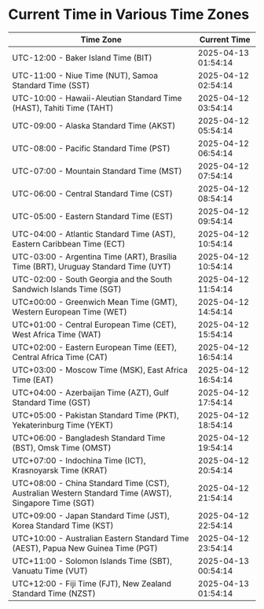 # Current Time in Various Time Zones

| Time Zone | Current Time |
|-----------|--------------|
| UTC-12:00 - Baker Island Time (BIT) | 2025-04-13 01:54:14 |
| UTC-11:00 - Niue Time (NUT), Samoa Standard Time (SST) | 2025-04-12 02:54:14 |
| UTC-10:00 - Hawaii-Aleutian Standard Time (HAST), Tahiti Time (TAHT) | 2025-04-12 03:54:14 |
| UTC-09:00 - Alaska Standard Time (AKST) | 2025-04-12 05:54:14 |
| UTC-08:00 - Pacific Standard Time (PST) | 2025-04-12 06:54:14 |
| UTC-07:00 - Mountain Standard Time (MST) | 2025-04-12 07:54:14 |
| UTC-06:00 - Central Standard Time (CST) | 2025-04-12 08:54:14 |
| UTC-05:00 - Eastern Standard Time (EST) | 2025-04-12 09:54:14 |
| UTC-04:00 - Atlantic Standard Time (AST), Eastern Caribbean Time (ECT) | 2025-04-12 10:54:14 |
| UTC-03:00 - Argentina Time (ART), Brasília Time (BRT), Uruguay Standard Time (UYT) | 2025-04-12 10:54:14 |
| UTC-02:00 - South Georgia and the South Sandwich Islands Time (SGT) | 2025-04-12 11:54:14 |
| UTC±00:00 - Greenwich Mean Time (GMT), Western European Time (WET) | 2025-04-12 14:54:14 |
| UTC+01:00 - Central European Time (CET), West Africa Time (WAT) | 2025-04-12 15:54:14 |
| UTC+02:00 - Eastern European Time (EET), Central Africa Time (CAT) | 2025-04-12 16:54:14 |
| UTC+03:00 - Moscow Time (MSK), East Africa Time (EAT) | 2025-04-12 16:54:14 |
| UTC+04:00 - Azerbaijan Time (AZT), Gulf Standard Time (GST) | 2025-04-12 17:54:14 |
| UTC+05:00 - Pakistan Standard Time (PKT), Yekaterinburg Time (YEKT) | 2025-04-12 18:54:14 |
| UTC+06:00 - Bangladesh Standard Time (BST), Omsk Time (OMST) | 2025-04-12 19:54:14 |
| UTC+07:00 - Indochina Time (ICT), Krasnoyarsk Time (KRAT) | 2025-04-12 20:54:14 |
| UTC+08:00 - China Standard Time (CST), Australian Western Standard Time (AWST), Singapore Time (SGT) | 2025-04-12 21:54:14 |
| UTC+09:00 - Japan Standard Time (JST), Korea Standard Time (KST) | 2025-04-12 22:54:14 |
| UTC+10:00 - Australian Eastern Standard Time (AEST), Papua New Guinea Time (PGT) | 2025-04-12 23:54:14 |
| UTC+11:00 - Solomon Islands Time (SBT), Vanuatu Time (VUT) | 2025-04-13 00:54:14 |
| UTC+12:00 - Fiji Time (FJT), New Zealand Standard Time (NZST) | 2025-04-13 01:54:14 |
